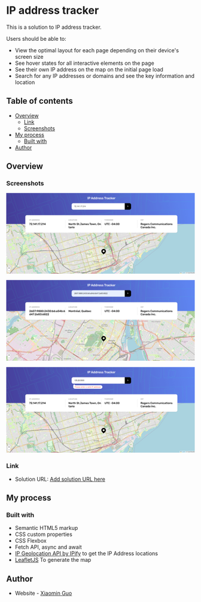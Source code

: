 # IP address tracker

This is a solution to IP address tracker.

Users should be able to:

- View the optimal layout for each page depending on their device's screen size
- See hover states for all interactive elements on the page
- See their own IP address on the map on the initial page load
- Search for any IP addresses or domains and see the key information and location

## Table of contents

- [Overview](#overview)
  - [Link](#links)
  - [Screenshots](#screenshot)
- [My process](#my-process)
  - [Built with](#built-with)
- [Author](#author)

## Overview

### Screenshots

![](./images/screenshot1.png)

![](./images/screenshot2.png)

![](./images/screenshot3.png)

### Link

- Solution URL: [Add solution URL here](https://your-solution-url.com)

## My process

### Built with

- Semantic HTML5 markup
- CSS custom properties
- CSS Flexbox
- Fetch API, async and await
- [IP Geolocation API by IPify](https://geo.ipify.org/) to get the IP Address locations
- [LeafletJS](https://leafletjs.com/) To generate the map

## Author

- Website - [Xiaomin Guo](https://min-website-aislandmin.vercel.app/)
